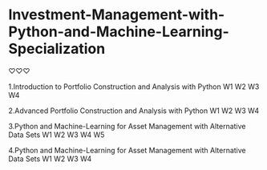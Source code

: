 # Investment-Management-with-Python-and-Machine-Learning-Specialization
♡♡♡

1.Introduction to Portfolio Construction and Analysis with Python
W1
W2
W3
W4

2.Advanced Portfolio Construction and Analysis with Python
W1
W2
W3
W4

3.Python and Machine-Learning for Asset Management with Alternative Data Sets
W1
W2
W3
W4
W5

4.Python and Machine-Learning for Asset Management with Alternative Data Sets
W1
W2
W3
W4
